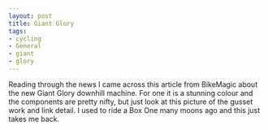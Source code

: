 ```yaml
---
layout: post
title: Giant Glory
tags:
- cycling
- General
- giant
- glory
---
```

Reading through the news I came across this article from BikeMagic about the new Giant Glory downhill machine. For one it is a stunning colour and the components are pretty nifty, but just look at this picture of the gusset work and link detail. I used to ride a Box One many moons ago and this just takes me back.
